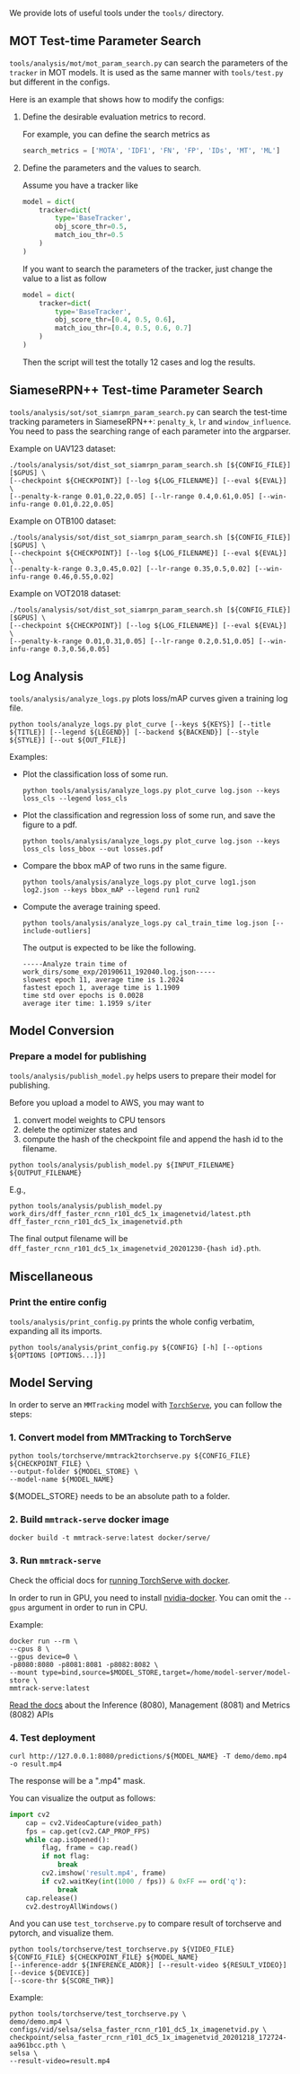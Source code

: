 We provide lots of useful tools under the `tools/` directory.

## MOT Test-time Parameter Search

`tools/analysis/mot/mot_param_search.py` can search the parameters of the `tracker` in MOT models.
It is used as the same manner with `tools/test.py` but different in the configs.

Here is an example that shows how to modify the configs:

1. Define the desirable evaluation metrics to record.

   For example, you can define the search metrics as

   ```python
   search_metrics = ['MOTA', 'IDF1', 'FN', 'FP', 'IDs', 'MT', 'ML']
   ```

2. Define the parameters and the values to search.

   Assume you have a tracker like

   ```python
   model = dict(
       tracker=dict(
           type='BaseTracker',
           obj_score_thr=0.5,
           match_iou_thr=0.5
       )
   )
   ```

   If you want to search the parameters of the tracker, just change the value to a list as follow

   ```python
   model = dict(
       tracker=dict(
           type='BaseTracker',
           obj_score_thr=[0.4, 0.5, 0.6],
           match_iou_thr=[0.4, 0.5, 0.6, 0.7]
       )
   )
   ```

   Then the script will test the totally 12 cases and log the results.

## SiameseRPN++ Test-time Parameter Search

`tools/analysis/sot/sot_siamrpn_param_search.py` can search the test-time tracking parameters in SiameseRPN++: `penalty_k`, `lr` and `window_influence`. You need to pass the searching range of each parameter into the argparser.

Example on UAV123 dataset:

```shell
./tools/analysis/sot/dist_sot_siamrpn_param_search.sh [${CONFIG_FILE}] [$GPUS] \
[--checkpoint ${CHECKPOINT}] [--log ${LOG_FILENAME}] [--eval ${EVAL}] \
[--penalty-k-range 0.01,0.22,0.05] [--lr-range 0.4,0.61,0.05] [--win-infu-range 0.01,0.22,0.05]
```

Example on OTB100 dataset:

```shell
./tools/analysis/sot/dist_sot_siamrpn_param_search.sh [${CONFIG_FILE}] [$GPUS] \
[--checkpoint ${CHECKPOINT}] [--log ${LOG_FILENAME}] [--eval ${EVAL}] \
[--penalty-k-range 0.3,0.45,0.02] [--lr-range 0.35,0.5,0.02] [--win-infu-range 0.46,0.55,0.02]
```

Example on VOT2018 dataset:

```shell
./tools/analysis/sot/dist_sot_siamrpn_param_search.sh [${CONFIG_FILE}] [$GPUS] \
[--checkpoint ${CHECKPOINT}] [--log ${LOG_FILENAME}] [--eval ${EVAL}] \
[--penalty-k-range 0.01,0.31,0.05] [--lr-range 0.2,0.51,0.05] [--win-infu-range 0.3,0.56,0.05]
```

## Log Analysis

`tools/analysis/analyze_logs.py` plots loss/mAP curves given a training log file.

```shell
python tools/analyze_logs.py plot_curve [--keys ${KEYS}] [--title ${TITLE}] [--legend ${LEGEND}] [--backend ${BACKEND}] [--style ${STYLE}] [--out ${OUT_FILE}]
```

Examples:

- Plot the classification loss of some run.

  ```shell
  python tools/analysis/analyze_logs.py plot_curve log.json --keys loss_cls --legend loss_cls
  ```

- Plot the classification and regression loss of some run, and save the figure to a pdf.

  ```shell
  python tools/analysis/analyze_logs.py plot_curve log.json --keys loss_cls loss_bbox --out losses.pdf
  ```

- Compare the bbox mAP of two runs in the same figure.

  ```shell
  python tools/analysis/analyze_logs.py plot_curve log1.json log2.json --keys bbox_mAP --legend run1 run2
  ```

- Compute the average training speed.

  ```shell
  python tools/analysis/analyze_logs.py cal_train_time log.json [--include-outliers]
  ```

  The output is expected to be like the following.

  ```text
  -----Analyze train time of work_dirs/some_exp/20190611_192040.log.json-----
  slowest epoch 11, average time is 1.2024
  fastest epoch 1, average time is 1.1909
  time std over epochs is 0.0028
  average iter time: 1.1959 s/iter
  ```

## Model Conversion

### Prepare a model for publishing

`tools/analysis/publish_model.py` helps users to prepare their model for publishing.

Before you upload a model to AWS, you may want to

1. convert model weights to CPU tensors
2. delete the optimizer states and
3. compute the hash of the checkpoint file and append the hash id to the filename.

```shell
python tools/analysis/publish_model.py ${INPUT_FILENAME} ${OUTPUT_FILENAME}
```

E.g.,

```shell
python tools/analysis/publish_model.py work_dirs/dff_faster_rcnn_r101_dc5_1x_imagenetvid/latest.pth dff_faster_rcnn_r101_dc5_1x_imagenetvid.pth
```

The final output filename will be `dff_faster_rcnn_r101_dc5_1x_imagenetvid_20201230-{hash id}.pth`.

## Miscellaneous

### Print the entire config

`tools/analysis/print_config.py` prints the whole config verbatim, expanding all its imports.

```shell
python tools/analysis/print_config.py ${CONFIG} [-h] [--options ${OPTIONS [OPTIONS...]}]
```

## Model Serving

In order to serve an `MMTracking` model with [`TorchServe`](https://pytorch.org/serve/), you can follow the steps:

### 1. Convert model from MMTracking to TorchServe

```shell
python tools/torchserve/mmtrack2torchserve.py ${CONFIG_FILE} ${CHECKPOINT_FILE} \
--output-folder ${MODEL_STORE} \
--model-name ${MODEL_NAME}
```

${MODEL_STORE} needs to be an absolute path to a folder.

### 2. Build `mmtrack-serve` docker image

```shell
docker build -t mmtrack-serve:latest docker/serve/
```

### 3. Run `mmtrack-serve`

Check the official docs for [running TorchServe with docker](https://github.com/pytorch/serve/blob/master/docker/README.md#running-torchserve-in-a-production-docker-environment).

In order to run in GPU, you need to install [nvidia-docker](https://docs.nvidia.com/datacenter/cloud-native/container-toolkit/install-guide.html). You can omit the `--gpus` argument in order to run in CPU.

Example:

```shell
docker run --rm \
--cpus 8 \
--gpus device=0 \
-p8080:8080 -p8081:8081 -p8082:8082 \
--mount type=bind,source=$MODEL_STORE,target=/home/model-server/model-store \
mmtrack-serve:latest
```

[Read the docs](https://github.com/pytorch/serve/blob/072f5d088cce9bb64b2a18af065886c9b01b317b/docs/rest_api.md) about the Inference (8080), Management (8081) and Metrics (8082) APIs

### 4. Test deployment

```shell
curl http://127.0.0.1:8080/predictions/${MODEL_NAME} -T demo/demo.mp4 -o result.mp4
```

The response will be a ".mp4" mask.

You can visualize the output as follows:

```python
import cv2
    cap = cv2.VideoCapture(video_path)
    fps = cap.get(cv2.CAP_PROP_FPS)
    while cap.isOpened():
        flag, frame = cap.read()
        if not flag:
            break
        cv2.imshow('result.mp4', frame)
        if cv2.waitKey(int(1000 / fps)) & 0xFF == ord('q'):
            break
    cap.release()
    cv2.destroyAllWindows()
```

And you can use `test_torchserve.py` to compare result of torchserve and pytorch, and visualize them.

```shell
python tools/torchserve/test_torchserve.py ${VIDEO_FILE} ${CONFIG_FILE} ${CHECKPOINT_FILE} ${MODEL_NAME}
[--inference-addr ${INFERENCE_ADDR}] [--result-video ${RESULT_VIDEO}] [--device ${DEVICE}]
[--score-thr ${SCORE_THR}]
```

Example:

```shell
python tools/torchserve/test_torchserve.py \
demo/demo.mp4 \
configs/vid/selsa/selsa_faster_rcnn_r101_dc5_1x_imagenetvid.py \
checkpoint/selsa_faster_rcnn_r101_dc5_1x_imagenetvid_20201218_172724-aa961bcc.pth \
selsa \
--result-video=result.mp4
```
